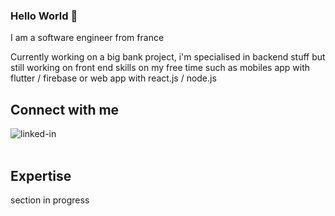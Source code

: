 ### Hello World 👋
I am a software engineer from france

Currently working on a big bank project, i'm specialised in backend stuff but still working on front end skills on my free time such as mobiles app with flutter / firebase or web app with react.js / node.js
<br>

## Connect with me
[<img align="left" alt="linked-in" src="https://img.shields.io/badge/linkedin-%230077B5.svg?&style=for-the-badge&logo=linkedin&logoColor=white" />](https://www.linkedin.com/in/benjamin-latger/)
<br>
<br>
## Expertise
section in progress
<br>
<br>
